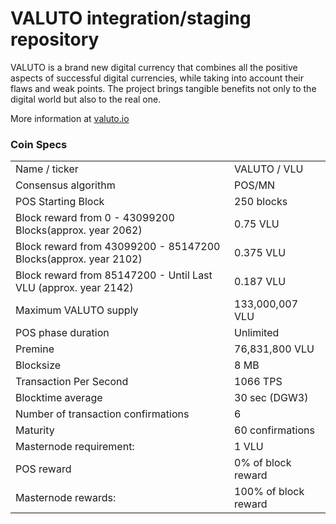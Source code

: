 VALUTO integration/staging repository
=====================================

VALUTO is a brand new digital currency that combines all the positive aspects of successful digital currencies, while taking into account their flaws and weak points.
The project brings tangible benefits not only to the digital world but also to the real one.


More information at [valuto.io](https://valuto.io)

### Coin Specs

<table>
<tr><td>Name / ticker</td><td>VALUTO / VLU</td></tr>
<tr><td>Consensus algorithm</td><td>POS/MN</td></tr>
<tr><td>POS Starting Block</td><td>250 blocks</td></tr>
<tr><td>Block reward from 0 - 43099200 Blocks(approx. year 2062)</td><td>0.75 VLU</td></tr>
<tr><td>Block reward from 43099200 - 85147200 Blocks(approx. year 2102)</td><td>0.375 VLU</td></tr>
<tr><td>Block reward from 85147200 -  Until Last VLU (approx. year 2142)</td><td>0.187 VLU</td></tr>
<tr><td>Maximum VALUTO supply </td><td>133,000,007 VLU</td></tr>
<tr><td>POS phase duration</td><td>Unlimited</td></tr>
<tr><td>Premine</td><td>76,831,800 VLU</td></tr>
<tr><td>Blocksize</td><td>8 MB</td></tr>
<tr><td>Transaction Per Second</td><td>1066 TPS</td></tr>
<tr><td>Blocktime average</td><td>30 sec (DGW3)</td></tr>
<tr><td>Number of transaction confirmations</td><td>6</td></tr>
<tr><td>Maturity</td><td>60 confirmations</td></tr>
<tr><td>Masternode requirement:</td><td>1 VLU</td></tr>
<tr><td>POS reward</td><td>0% of block reward</td></tr>
<tr><td>Masternode rewards:</td><td>100% of block reward</td></tr>
</table>

